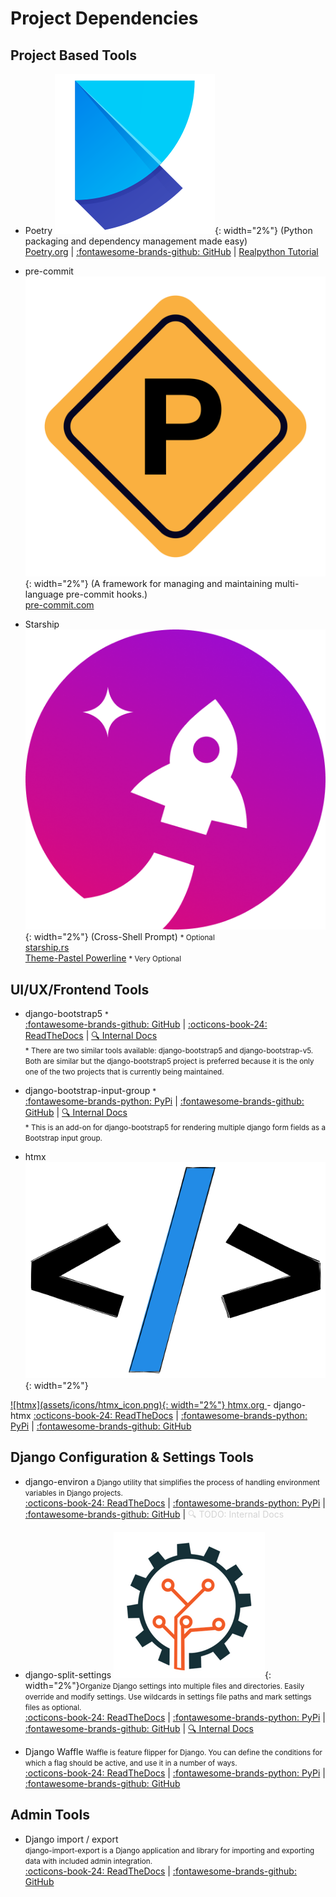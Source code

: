 # Project Dependencies

## Project Based Tools

 - Poetry ![poetry-python](assets/icons/poetry-python.svg){: width="2%"} (Python packaging and dependency management made easy)   
<a href="https://python-poetry.org/" target="_blank">Poetry.org</a> |
<a href="https://github.com/python-poetry/poetry" target="_blank">:fontawesome-brands-github: GitHub</a> |
<a href="https://realpython.com/dependency-management-python-poetry/" target="_blank">Realpython Tutorial</a> 

 - pre-commit ![pre-commit](assets/icons/pre-commit.svg){: width="2%"}  (A framework for managing and maintaining multi-language pre-commit hooks.)  
 <a href="https://pre-commit.com/" target="_blank">pre-commit.com</a>

 - Starship ![starship](assets/icons/starship.png){: width="2%"}  (Cross-Shell Prompt) <small> * Optional</small>   
<a href="https://starship.rs/" target="_blank">starship.rs</a>  
<a href="https://starship.rs/presets/#pastel-powerline" target="_blank">Theme-Pastel Powerline</a> <small> * Very Optional</small>  

## UI/UX/Frontend Tools
- django-bootstrap5 <small>\*</small>  
<a href="https://github.com/zostera/django-bootstrap5" target="_blank">:fontawesome-brands-github: GitHub</a> | 
<a href="https://django-bootstrap5.readthedocs.io/en/stable/" target="_blank">:octicons-book-24: ReadTheDocs</a> | 
[:mag:  Internal Docs](extras/forms-w-django-bootstrap5.md)   
<small>\* There are two similar tools available: django-bootstrap5 and django-bootstrap-v5.  Both are similar but the django-bootstrap5 project is preferred because it is the only one of the two projects that is currently being maintained.</small>

- django-bootstrap-input-group <small>\*</small>  
<a href="https://pypi.org/project/django-bootstrap-input-group/" target="_blank">:fontawesome-brands-python: PyPi</a> | 
<a href="https://github.com/Actionb/django-bootstrap-input-group" target="_blank">:fontawesome-brands-github: GitHub</a> | 
[:mag:  Internal Docs](extras/forms-w-django-bootstrap-input-group.md)   
<small>\* This is an add-on for django-bootstrap5 for rendering multiple django form fields as a Bootstrap input group.</small>

- htmx ![htmx](assets/icons/htmx_icon.png){: width="2%"}  
<a href="https://htmx.org/" target="_blank">
    ![htmx](assets/icons/htmx_icon.png){: width="2%"} htmx.org
</a>
- django-htmx  
<a href="https://django-htmx.readthedocs.io/en/latest/index.html" target="_blank">:octicons-book-24: ReadTheDocs</a> | 
<a href="https://pypi.org/project/django-htmx/" target="_blank">:fontawesome-brands-python: PyPi</a> | 
<a href="https://github.com/adamchainz/django-htmx" target="_blank">:fontawesome-brands-github: GitHub</a> 


## Django Configuration & Settings Tools

- django-environ <small>a Django utility that simplifies the process of handling environment variables in Django projects.</small>  
<a href="https://django-environ.readthedocs.io/en/latest/" target="_blank">:octicons-book-24: ReadTheDocs</a> | 
<a href="https://pypi.org/project/django-environ/" target="_blank">:fontawesome-brands-python: PyPi</a> | 
<a href="https://github.com/joke2k/django-environ" target="_blank">:fontawesome-brands-github: GitHub</a> | 
<a href="extras/django-environ.md" style="color: lightgray; pointer-events: none; text-decoration: none;">:mag: TODO: Internal Docs</a> 

- django-split-settings ![django-split-settings](assets/icons/django-split-settings-icon.png){: width="2%"}<small>Organize Django settings into multiple files and directories. Easily override and modify settings. Use wildcards in settings file paths and mark settings files as optional.</small>  
<a href="https://django-split-settings.readthedocs.io/en/latest/index.html" target="_blank">:octicons-book-24: ReadTheDocs</a> | 
<a href="https://pypi.org/project/django-split-settings/" target="_blank">:fontawesome-brands-python: PyPi</a> | 
<a href="https://github.com/wemake-services/django-split-settings" target="_blank">:fontawesome-brands-github: GitHub</a> | 
[:mag: Internal Docs](extras/django-split-settings.md)

- Django Waffle
<small>Waffle is feature flipper for Django. You can define the conditions for which a flag should be active, and use it in a number of ways.</small>  
<a href="https://waffle.readthedocs.io/en/stable/" target="_blank">:octicons-book-24: ReadTheDocs</a> | 
<a href="https://pypi.org/project/django-waffle/" target="_blank">:fontawesome-brands-python: PyPi</a> | 
<a href="https://github.com/django-waffle/django-waffle" target="_blank">:fontawesome-brands-github: GitHub</a>


## Admin Tools

- Django import / export  
<small>django-import-export is a Django application and library for importing and exporting data with included admin integration.</small>  
<a href="https://django-import-export.readthedocs.io/en/stable/" target="_blank">:octicons-book-24: ReadTheDocs</a> | 
<a href="https://github.com/django-import-export/django-import-export/" target="_blank">:fontawesome-brands-github: GitHub</a>  




